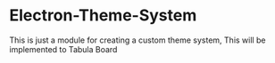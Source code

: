 # Electron-Theme-System
This is just a module for creating a custom theme system, This will be implemented to Tabula Board
